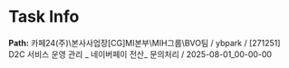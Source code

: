 # Task Info

**Path:** 카페24(주)\본사사업장\[CG]MI본부\MIH그룹\BVO팀 / ybpark / [271251] D2C 서비스 운영 관리 _ 네이버페이 전산_ 문의처리 / 2025-08-01_00-00-00

